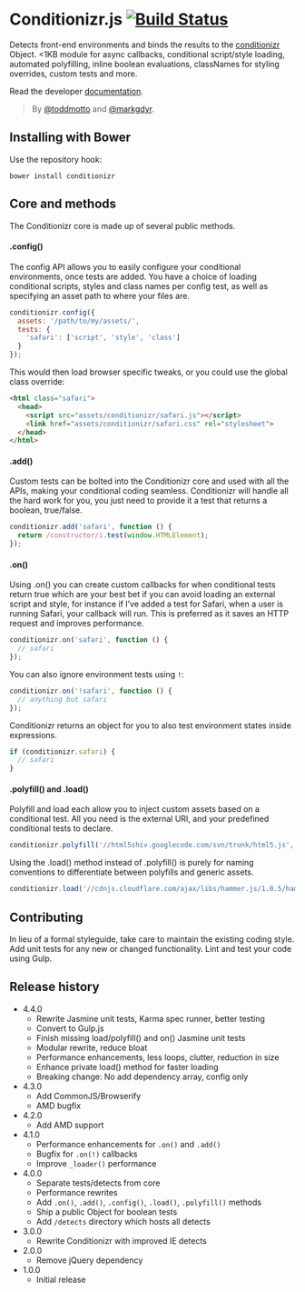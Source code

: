 # Conditionizr.js [![Build Status](https://travis-ci.org/conditionizr/conditionizr.png)](https://travis-ci.org/conditionizr/conditionizr)

Detects front-end environments and binds the results to the [conditionizr](http://conditionizr.com) Object. &lt;1KB module for async callbacks, conditional script/style loading, automated polyfilling, inline boolean evaluations, classNames for styling overrides, custom tests and more.

Read the developer [documentation](//github.com/conditionizr/conditionizr/blob/master/docs/DOCS.md).

> By [@toddmotto](//twitter.com/toddmotto) and [@markgdyr](//twitter.com/markgdyr).

## Installing with Bower
Use the repository hook:

```
bower install conditionizr
```

## Core and methods

The Conditionizr core is made up of several public methods.

#### .config()
The config API allows you to easily configure your conditional environments, once tests are added. You have a choice of loading conditional scripts, styles and class names per config test, as well as specifying an asset path to where your files are.

````js
conditionizr.config({
  assets: '/path/to/my/assets/',
  tests: {
    'safari': ['script', 'style', 'class']
  }
});
````

This would then load browser specific tweaks, or you could use the global class override:

````html
<html class="safari">
  <head>
    <script src="assets/conditionizr/safari.js"></script>
    <link href="assets/conditionizr/safari.css" rel="stylesheet">
  </head>
</html>
````

#### .add()
Custom tests can be bolted into the Conditionizr core and used with all the APIs, making your conditional coding seamless. Conditionizr will handle all the hard work for you, you just need to provide it a test that returns a boolean, true/false.

````js
conditionizr.add('safari', function () {
  return /constructor/i.test(window.HTMLElement);
});
````

#### .on()
Using .on() you can create custom callbacks for when conditional tests return true which are your best bet if you can avoid loading an external script and style, for instance if I’ve added a test for Safari, when a user is running Safari, your callback will run. This is preferred as it saves an HTTP request and improves performance.

````js
conditionizr.on('safari', function () {
  // safari
});
````

You can also ignore environment tests using `!`:

````js
conditionizr.on('!safari', function () {
  // anything but safari
});
````

Conditionizr returns an object for you to also test environment states inside expressions.

````js
if (conditionizr.safari) {
  // safari
}
````

#### .polyfill() and .load()
Polyfill and load each allow you to inject custom assets based on a conditional test. All you need is the external URI, and your predefined conditional tests to declare.

````js
conditionizr.polyfill('//html5shiv.googlecode.com/svn/trunk/html5.js', ['ie6', 'ie7', 'ie8']);
````

Using the .load() method instead of .polyfill() is purely for naming conventions to differentiate between polyfills and generic assets.

````js
conditionizr.load('//cdnjs.cloudflare.com/ajax/libs/hammer.js/1.0.5/hammer.min.js', ['ios']);
````

## Contributing
In lieu of a formal styleguide, take care to maintain the existing coding style. Add unit tests for any new or changed functionality. Lint and test your code using Gulp.

## Release history

- 4.4.0
  - Rewrite Jasmine unit tests, Karma spec runner, better testing
  - Convert to Gulp.js
  - Finish missing load/polyfill() and on() Jasmine unit tests
  - Modular rewrite, reduce bloat
  - Performance enhancements, less loops, clutter, reduction in size
  - Enhance private load() method for faster loading
  - Breaking change: No add dependency array, config only
- 4.3.0
  - Add CommonJS/Browserify
  - AMD bugfix
- 4.2.0
  - Add AMD support
- 4.1.0
  - Performance enhancements for `.on()` and `.add()`
  - Bugfix for `.on(!)` callbacks
  - Improve `_loader()` performance
- 4.0.0
  - Separate tests/detects from core
  - Performance rewrites
  - Add `.on()`, `.add()`, `.config()`, `.load()`, `.polyfill()` methods
  - Ship a public Object for boolean tests
  - Add `/detects` directory which hosts all detects
- 3.0.0
  - Rewrite Conditionizr with improved IE detects
- 2.0.0
  - Remove jQuery dependency
- 1.0.0
  - Initial release
